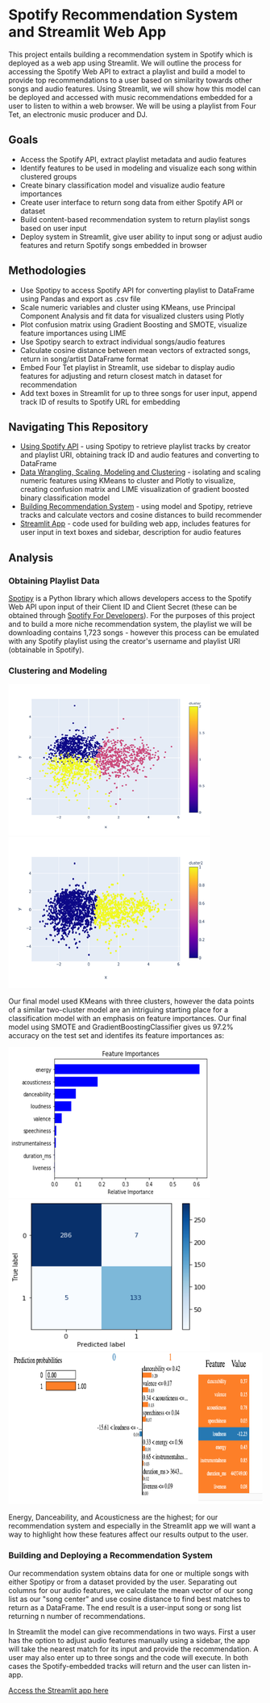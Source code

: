 # Spotify Recommendation System and Streamlit Web App

This project entails building a recommendation system in Spotify which is deployed as a web app using Streamlit. We will outline the process for accessing the Spotify Web API to extract a playlist and build a model to provide top recommendations to a user based on similarity towards other songs and audio features. Using Streamlit, we will show how this model can be deployed and accessed with music recommendations embedded for a user to listen to within a web browser. We will be using a playlist from Four Tet, an electronic music producer and DJ.

## Goals

* Access the Spotify API, extract playlist metadata and audio features
* Identify features to be used in modeling and visualize each song within clustered groups
* Create binary classification model and visualize audio feature importances
* Create user interface to return song data from either Spotify API or dataset
* Build content-based recommendation system to return playlist songs based on user input
* Deploy system in Streamlit, give user ability to input song or adjust audio features and return Spotify songs embedded in browser

## Methodologies

* Use Spotipy to access Spotify API for converting playlist to DataFrame using Pandas and export as .csv file
* Scale numeric variables and cluster using KMeans, use Principal Component Analysis and fit data for visualized clusters using Plotly
* Plot confusion matrix using Gradient Boosting and SMOTE, visualize feature importances using LIME
* Use Spotipy search to extract individual songs/audio features
* Calculate cosine distance between mean vectors of extracted songs, return in song/artist DataFrame format
* Embed Four Tet playlist in Streamlit, use sidebar to display audio features for adjusting and return closest match in dataset for recommendation
* Add text boxes in Streamlit for up to three songs for user input, append track ID of results to Spotify URL for embedding

## Navigating This Repository

* [Using Spotify API](https://github.com/JonahFlateman/capstone/blob/main/fourtetplaylist.ipynb) - using Spotipy to retrieve playlist tracks by creator and playlist URI, obtaining track ID and audio features and converting to DataFrame
* [Data Wrangling, Scaling, Modeling and Clustering](https://github.com/JonahFlateman/capstone/blob/main/fourtetclustering.ipynb) - isolating and scaling numeric features using KMeans to cluster and Plotly to visualize, creating confusion matrix and LIME visualization of gradient boosted binary classification model
* [Building Recommendation System](https://github.com/JonahFlateman/capstone/blob/main/fourtetrecommender.ipynb) - using model and Spotipy, retrieve tracks and calculate vectors and cosine distances to build recommender
* [Streamlit App](https://github.com/JonahFlateman/capstone/blob/main/untitled.py) - code used for building web app, includes features for user input in text boxes and sidebar, description for audio features

## Analysis

### Obtaining Playlist Data
[Spotipy](https://spotipy.readthedocs.io/en/2.19.0/) is a Python library which allows developers access to the Spotify Web API upon input of their Client ID and Client Secret (these can be obtained through [Spotify For Developers](https://developer.spotify.com/)). For the purposes of this project and to build a more niche recommendation system, the playlist we will be downloading contains 1,723 songs - however this process can be emulated with any Spotify playlist using the creator's username and playlist URI (obtainable in Spotify).

### Clustering and Modeling

<img src="/images/threeclusters.png" width="400" height="300"/> <img src="/images/twoclusters.png" width="400" height="300"/>

Our final model used KMeans with three clusters, however the data points of a similar two-cluster model are an intriguing starting place for a classification model with an emphasis on feature importances. Our final model using SMOTE and GradientBoostingClassifier gives us 97.2% accuracy on the test set and identifes its feature importances as:

<img src="/images/featureimportances.png" width="400" height="300"/> <img src="/images/confusionmatrix.png" width="400" height="300"/>
<img src="/images/limevisual.png" width="800" height="300"/>

Energy, Danceability, and Acousticness are the highest; for our recommendation system and especially in the Streamlit app we will want a way to highlight how these features affect our results output to the user.

### Building and Deploying a Recommendation System

Our recommendation system obtains data for one or multiple songs with either Spotipy or from a dataset provided by the user. Separating out columns for our audio features, we calculate the mean vector of our song list as our "song center" and use cosine distance to find best matches to return as a DataFrame. The end result is a user-input song or song list returning n number of recommendations.

In Streamlit the model can give recommendations in two ways. First a user has the option to adjust audio features manually using a sidebar, the app will take the nearest match for its input and provide the recommendation. A user may also enter up to three songs and the code will execute. In both cases the Spotify-embedded tracks will return and the user can listen in-app.

[Access the Streamlit app here](https://share.streamlit.io/jonahflateman/spotify-recommendation-system/main)




